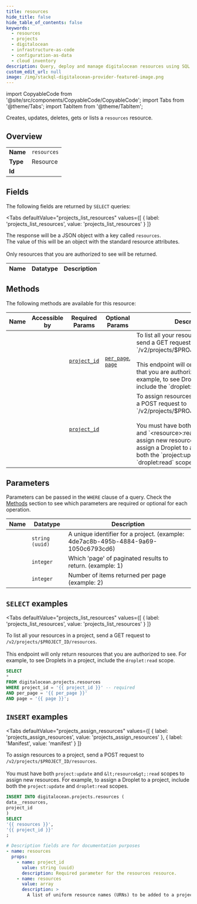 ```yaml
--- 
title: resources
hide_title: false
hide_table_of_contents: false
keywords:
  - resources
  - projects
  - digitalocean
  - infrastructure-as-code
  - configuration-as-data
  - cloud inventory
description: Query, deploy and manage digitalocean resources using SQL
custom_edit_url: null
image: /img/stackql-digitalocean-provider-featured-image.png
---
```


import CopyableCode from '@site/src/components/CopyableCode/CopyableCode';
import Tabs from '@theme/Tabs';
import TabItem from '@theme/TabItem';

Creates, updates, deletes, gets or lists a <code>resources</code> resource.

## Overview
<table><tbody>
<tr><td><b>Name</b></td><td><code>resources</code></td></tr>
<tr><td><b>Type</b></td><td>Resource</td></tr>
<tr><td><b>Id</b></td><td><CopyableCode code="digitalocean.projects.resources" /></td></tr>
</tbody></table>

## Fields

The following fields are returned by `SELECT` queries:

<Tabs
    defaultValue="projects_list_resources"
    values={[
        { label: 'projects_list_resources', value: 'projects_list_resources' }
    ]}
>
<TabItem value="projects_list_resources">

The response will be a JSON object with a key called `resources`.<br />The value of this will be an object with the standard resource attributes.<br /><br />Only resources that you are authorized to see will be returned.<br />

<table>
<thead>
    <tr>
    <th>Name</th>
    <th>Datatype</th>
    <th>Description</th>
    </tr>
</thead>
<tbody>
</tbody>
</table>
</TabItem>
</Tabs>

## Methods

The following methods are available for this resource:

<table>
<thead>
    <tr>
    <th>Name</th>
    <th>Accessible by</th>
    <th>Required Params</th>
    <th>Optional Params</th>
    <th>Description</th>
    </tr>
</thead>
<tbody>
<tr>
    <td><a href="#projects_list_resources"><CopyableCode code="projects_list_resources" /></a></td>
    <td><CopyableCode code="select" /></td>
    <td><a href="#parameter-project_id"><code>project_id</code></a></td>
    <td><a href="#parameter-per_page"><code>per_page</code></a>, <a href="#parameter-page"><code>page</code></a></td>
    <td>To list all your resources in a project, send a GET request to `/v2/projects/$PROJECT_ID/resources`.<br /><br />This endpoint will only return resources that you are authorized to see. For example, to see Droplets in a project, include the `droplet:read` scope.<br /></td>
</tr>
<tr>
    <td><a href="#projects_assign_resources"><CopyableCode code="projects_assign_resources" /></a></td>
    <td><CopyableCode code="insert" /></td>
    <td><a href="#parameter-project_id"><code>project_id</code></a></td>
    <td></td>
    <td>To assign resources to a project, send a POST request to `/v2/projects/$PROJECT_ID/resources`.<br /><br />You must have both `project:update` and `&lt;resource&gt;:read` scopes to assign new resources. For example, to assign a Droplet to a project, include both the `project:update` and `droplet:read` scopes.<br /></td>
</tr>
</tbody>
</table>

## Parameters

Parameters can be passed in the `WHERE` clause of a query. Check the [Methods](#methods) section to see which parameters are required or optional for each operation.

<table>
<thead>
    <tr>
    <th>Name</th>
    <th>Datatype</th>
    <th>Description</th>
    </tr>
</thead>
<tbody>
<tr id="parameter-project_id">
    <td><CopyableCode code="project_id" /></td>
    <td><code>string (uuid)</code></td>
    <td>A unique identifier for a project. (example: 4de7ac8b-495b-4884-9a69-1050c6793cd6)</td>
</tr>
<tr id="parameter-page">
    <td><CopyableCode code="page" /></td>
    <td><code>integer</code></td>
    <td>Which 'page' of paginated results to return. (example: 1)</td>
</tr>
<tr id="parameter-per_page">
    <td><CopyableCode code="per_page" /></td>
    <td><code>integer</code></td>
    <td>Number of items returned per page (example: 2)</td>
</tr>
</tbody>
</table>

## `SELECT` examples

<Tabs
    defaultValue="projects_list_resources"
    values={[
        { label: 'projects_list_resources', value: 'projects_list_resources' }
    ]}
>
<TabItem value="projects_list_resources">

To list all your resources in a project, send a GET request to `/v2/projects/$PROJECT_ID/resources`.<br /><br />This endpoint will only return resources that you are authorized to see. For example, to see Droplets in a project, include the `droplet:read` scope.<br />

```sql
SELECT
*
FROM digitalocean.projects.resources
WHERE project_id = '{{ project_id }}' -- required
AND per_page = '{{ per_page }}'
AND page = '{{ page }}';
```
</TabItem>
</Tabs>


## `INSERT` examples

<Tabs
    defaultValue="projects_assign_resources"
    values={[
        { label: 'projects_assign_resources', value: 'projects_assign_resources' },
        { label: 'Manifest', value: 'manifest' }
    ]}
>
<TabItem value="projects_assign_resources">

To assign resources to a project, send a POST request to `/v2/projects/$PROJECT_ID/resources`.<br /><br />You must have both `project:update` and `&lt;resource&gt;:read` scopes to assign new resources. For example, to assign a Droplet to a project, include both the `project:update` and `droplet:read` scopes.<br />

```sql
INSERT INTO digitalocean.projects.resources (
data__resources,
project_id
)
SELECT 
'{{ resources }}',
'{{ project_id }}'
;
```
</TabItem>
<TabItem value="manifest">

```yaml
# Description fields are for documentation purposes
- name: resources
  props:
    - name: project_id
      value: string (uuid)
      description: Required parameter for the resources resource.
    - name: resources
      value: array
      description: >
        A list of uniform resource names (URNs) to be added to a project. Only resources that you are authorized to see will be returned.
        
```
</TabItem>
</Tabs>
